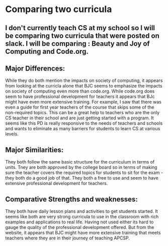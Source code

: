 
# Comparing two curricula

## I don't currently teach CS at my school so I will be comparing two curricula that were posted on slack. I will be comparing : Beauty and Joy of Computing and Code.org. 


## Major Differences:

While they do both mention the impacts on society of computing, it appears from looking at the curricla alone that BJC seems to emphasize the impacts on society of computing even more than code.org. While code.org does seem to have professional development for teachers it appears that BJc might have even more extensive training. For example, I saw that there was even a guide for first year teachers of the course that skips some of the non-required topics. This can be a great help to teachers who are the only CS teacher in their school and are just getting started with a program. It seems like this PD is really responsive to the needs of teachers and schools and wants to eliminate as many barriers for students to learn CS at various levels. 

## Major Similarities: 

They both follow the same basic structure for the curriculum in terms of units. Tney are both approved by the college board so in terms of making sure the teacher covers the required topics for students to sit for the exam - they both do a good job of that. They both a free to use and seem to have extensive professional development for teachers. 

## Comparative Strengths and weaknesses: 

They both have daily lesson plans and activities to get students started. It seems like both are very strong curricula to use in the classroom with rich examples and applications to real life. Having not used either its hard to gauge the quality of the professional development offered. But from the website, it appears that BJC might have more extensive training that meets teachers where they are in their journey of teaching APCSP.  


